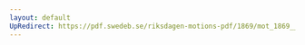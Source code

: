 ```yaml
---
layout: default
UpRedirect: https://pdf.swedeb.se/riksdagen-motions-pdf/1869/mot_1869__ak__00056.pdf
---
```

